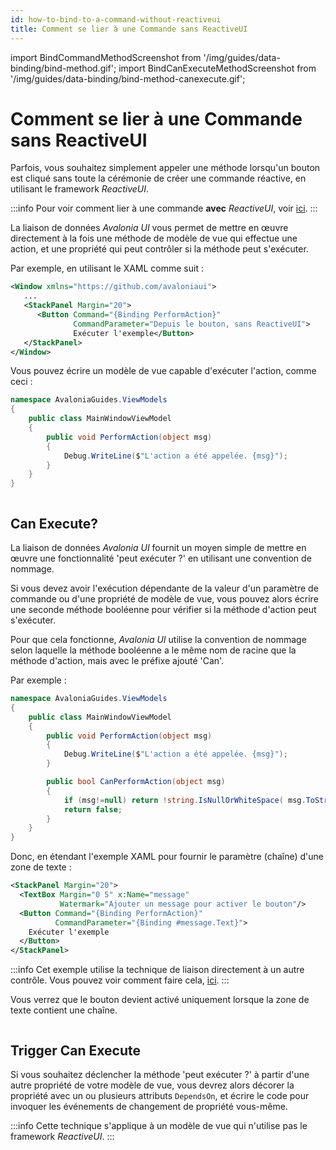 ```yaml
---
id: how-to-bind-to-a-command-without-reactiveui
title: Comment se lier à une Commande sans ReactiveUI
---
```


import BindCommandMethodScreenshot from '/img/guides/data-binding/bind-method.gif';
import BindCanExecuteMethodScreenshot from '/img/guides/data-binding/bind-method-canexecute.gif';

# Comment se lier à une Commande sans ReactiveUI

Parfois, vous souhaitez simplement appeler une méthode lorsqu'un bouton est cliqué sans toute la cérémonie de créer une commande réactive, en utilisant le framework _ReactiveUI_.

:::info
Pour voir comment lier à une commande **avec** _ReactiveUI_, voir [ici](how-to-bind-to-a-command-with-reactiveui.md).
:::

La liaison de données _Avalonia UI_ vous permet de mettre en œuvre directement à la fois une méthode de modèle de vue qui effectue une action, et une propriété qui peut contrôler si la méthode peut s'exécuter.

Par exemple, en utilisant le XAML comme suit :

```xml
<Window xmlns="https://github.com/avaloniaui">
   ...
   <StackPanel Margin="20">
      <Button Command="{Binding PerformAction}"
              CommandParameter="Depuis le bouton, sans ReactiveUI">
              Exécuter l'exemple</Button>
   </StackPanel>
</Window>
```

Vous pouvez écrire un modèle de vue capable d'exécuter l'action, comme ceci :

```csharp
namespace AvaloniaGuides.ViewModels
{
    public class MainWindowViewModel 
    {
        public void PerformAction(object msg)
        {
            Debug.WriteLine($"L'action a été appelée. {msg}");
        }
    }
}
```

<img src={BindCommandMethodScreenshot} alt=""/>

## Can Execute?

La liaison de données _Avalonia UI_ fournit un moyen simple de mettre en œuvre une fonctionnalité 'peut exécuter ?' en utilisant une convention de nommage.

Si vous devez avoir l'exécution dépendante de la valeur d'un paramètre de commande ou d'une propriété de modèle de vue, vous pouvez alors écrire une seconde méthode booléenne pour vérifier si la méthode d'action peut s'exécuter.

Pour que cela fonctionne, _Avalonia UI_ utilise la convention de nommage selon laquelle la méthode booléenne a le même nom de racine que la méthode d'action, mais avec le préfixe ajouté 'Can'.

Par exemple :

```csharp
namespace AvaloniaGuides.ViewModels
{
    public class MainWindowViewModel 
    {
        public void PerformAction(object msg)
        {
            Debug.WriteLine($"L'action a été appelée. {msg}");
        }

        public bool CanPerformAction(object msg)
        {
            if (msg!=null) return !string.IsNullOrWhiteSpace( msg.ToString() );
            return false;
        }
    }
}
```

Donc, en étendant l'exemple XAML pour fournir le paramètre (chaîne) d'une zone de texte :

```xml
<StackPanel Margin="20">
  <TextBox Margin="0 5" x:Name="message" 
           Watermark="Ajouter un message pour activer le bouton"/>
  <Button Command="{Binding PerformAction}"
          CommandParameter="{Binding #message.Text}">
    Exécuter l'exemple
  </Button>
</StackPanel>
```

:::info
Cet exemple utilise la technique de liaison directement à un autre contrôle. Vous pouvez voir comment faire cela, [ici](binding-to-controls.md).
:::

Vous verrez que le bouton devient activé uniquement lorsque la zone de texte contient une chaîne.

<img src={BindCanExecuteMethodScreenshot} alt=""/>

## **Trigger Can Execute**

Si vous souhaitez déclencher la méthode 'peut exécuter ?' à partir d'une autre propriété de votre modèle de vue, vous devrez alors décorer la propriété avec un ou plusieurs attributs `DependsOn`, et écrire le code pour invoquer les événements de changement de propriété vous-même.

:::info
Cette technique s'applique à un modèle de vue qui n'utilise pas le framework _ReactiveUI_.
:::
